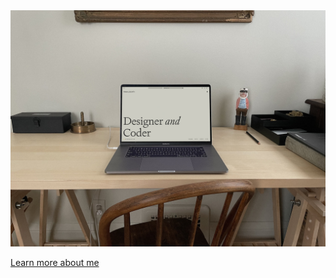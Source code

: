 <a href="https://www.ryanleichty.com/">
  <img
    alt="Ryan Leichty, designer and coder"
    src="https://raw.githubusercontent.com/ryanleichty/ryanleichty/main/image.jpg"
  />
</a>

[Learn more about me](https://www.ryanleichty.com/)